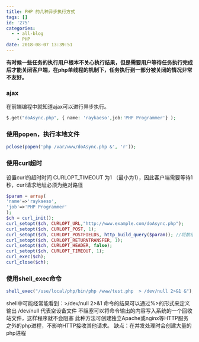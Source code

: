 ```yaml
---
title: PHP 的几种异步执行方式
tags: []
id: '275'
categories:
  - - all-blog
    - PHP
date: 2018-08-07 13:39:51
---
```


**有时候一些任务的执行用户根本不关心执行结果，但是需要用户等待任务执行完成后才能关闭客户端，在php单线程的机制下，任务执行到一部分被关闭的情况非常不友好。**

### ajax

在前端编程中就知道ajax可以进行异步执行。

```php
$.get("doAsync.php", { name: 'raykaeso',job:'PHP Programmer'} );
```

### 使用popen，执行本地文件

```php
pclose(popen('php /var/www/doAsync.php &', 'r'));
```

### 使用curl超时

设置curl的超时时间 CURLOPT\_TIMEOUT 为1 （最小为1），因此客户端需要等待1秒，curl请求地址必须为绝对路径

```php
$param = array(
'name'=>'raykaeso',
'job'=>'PHP Programmer'
);
$ch = curl_init();
curl_setopt($ch, CURLOPT_URL,"http://www.example.com/doAsync.php");
curl_setopt($ch, CURLOPT_POST, 1);
curl_setopt($ch, CURLOPT_POSTFIELDS, http_build_query($param)); //将数组转换为URL请求字符串
curl_setopt($ch, CURLOPT_RETURNTRANSFER, 1);
curl_setopt($ch, CURLOPT_HEADER, false);
curl_setopt($ch, CURLOPT_TIMEOUT, 1);
curl_exec($ch);
curl_close($ch);
```

### 使用shell\_exec命令

```php
shell_exec("/use/local/php/bin/php /www/test.php  > /dev/null 2>&1 &");
```

shell中可能经常能看到：>/dev/null 2>&1 命令的结果可以通过%>的形式来定义输出 /dev/null 代表空设备文件 不阻塞可以将命令输出的内容写入系统的一个回收站文件，这样程序就不会阻塞 此种方法可创建独立Apache或nginx等HTTP服务之外的php进程，不影响HTTP接收其他请求。 缺点：在并发处理时会创建大量的php进程